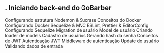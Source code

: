 . **Iniciando back-end do GoBarber**
-
Configurando estrutura
Nodemon & Sucrase
Conceitos do Docker
Configurando Docker
Sequelize & MVC
ESLint, Prettier & EditorConfig
Configurando Sequelize
Migration de usuário
Model de usuário
Criando loader de models
Cadastro de usuários
Gerando hash da senha
Conceitos de JWT
Autenticação JWT
Middleware de autenticação
Update do usuário
Validando dados de entrada
